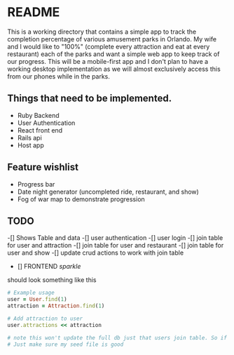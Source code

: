 # README

This is a working directory that contains a simple app to track the completion percentage of various amusement parks in Orlando. My wife and I would like to "100%" (complete every attraction and eat at every restaurant) each of the parks and want a simple web app to keep track of our progress. This will be a mobile-first app and I don't plan to have a working desktop implementation as we will almost exclusively access this from our phones while in the parks. 

## Things that need to be implemented. 

* Ruby Backend
* User Authentication
* React front end
* Rails api
* Host app

## Feature wishlist

* Progress bar
* Date night generator (uncompleted ride, restaurant, and show)
* Fog of war map to demonstrate progression

## TODO
-[] Shows Table and data
-[] user authentication
-[] user login
-[] join table for user and attraction
-[] join table for user and restaurant
-[] join table for user and show
-[] update crud actions to work with join table

- [] FRONTEND *sparkle*

should look something like this 

```ruby
# Example usage
user = User.find(1)
attraction = Attraction.find(1)

# Add attraction to user
user.attractions << attraction

# note this won't update the full db just that users join table. So if we add some attractions it will update our table but no one elses. For this use case I think that's fine.
# Just make sure my seed file is good
```